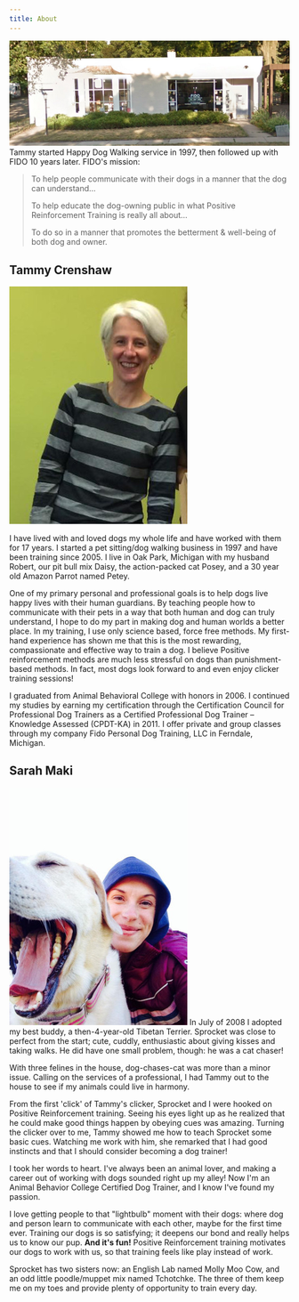 ```yaml
---
title: About
---
```


![FIDO is at 703 Livernois in Ferndale, MI](/images/fido_building.png)
Tammy started Happy Dog Walking service in 1997, then followed up with FIDO 10 years later. 
FIDO's mission:

  > To help people communicate with their dogs in a manner that the dog can understand&hellip;
  >
  > To help educate the dog-owning public in what Positive Reinforcement Training is really all about&hellip;
  >
  > To do so in a manner that promotes the betterment &amp; well-being of both dog and owner.

## Tammy Crenshaw
<img class="right" src="/images/tammy.jpg" alt="" />

I have lived with and loved dogs my whole life and have worked with them for 17 years. I started a pet sitting/dog walking business in 1997 and have been training since 2005. I live in Oak Park, Michigan with my husband Robert, our pit bull mix Daisy, the action-packed cat Posey, and a 30 year old Amazon Parrot named Petey.

One of my primary personal and professional goals is to help dogs live happy lives with their human guardians. By teaching people how to communicate with their pets in a way that both human and dog can truly understand, I hope to do my part in making dog and human worlds a better place.
In my training, I use only science based, force free methods. My first-hand experience has shown me that this is the most rewarding, compassionate and effective way to train a dog. I believe Positive reinforcement methods are much less stressful on dogs than punishment-based methods. In fact, most dogs look forward to and even enjoy clicker training sessions!

I graduated from Animal Behavioral College with honors in 2006. I continued my studies by earning my certification through the Certification Council for Professional Dog Trainers as a Certified Professional Dog Trainer – Knowledge Assessed (CPDT-KA) in 2011. I offer private and group classes through my company Fido Personal Dog Training, LLC in Ferndale, Michigan.



## Sarah Maki
<img class="right" src="/images/sarah.jpg" alt="" />
In July of 2008 I adopted my best buddy, a then-4-year-old Tibetan Terrier. Sprocket was close to perfect 
from the start; cute, cuddly, enthusiastic about giving kisses and taking walks. He did have one small 
problem, though: he was a cat chaser!

With three felines in the house, dog-chases-cat was more than a minor issue. Calling on the services of 
a professional, I had Tammy out to the house to see if my animals could live in harmony.

From the first 'click' of Tammy's clicker, Sprocket and I were hooked on Positive Reinforcement training. 
Seeing his eyes light up as he realized that he could make good things happen by obeying cues was amazing. 
Turning the clicker over to me, Tammy showed me how to teach Sprocket some basic cues. Watching me work 
with him, she remarked that I had good instincts and that I should consider becoming a dog trainer!

I took her words to heart. I've always been an animal lover, and making a career out of working with dogs 
sounded right up my alley! Now I'm an Animal Behavior College Certified Dog Trainer, and I know I've found 
my passion.

I love getting people to that "lightbulb" moment with their dogs: where dog and person learn to communicate 
with each other, maybe for the first time ever. Training our dogs is so satisfying; it deepens our bond and 
really helps us to know our pup. __And it's fun!__ Positive Reinforcement training motivates our dogs to work 
with us, so that training feels like play instead of work.

Sprocket has two sisters now: an English Lab named Molly Moo Cow, and an odd little poodle/muppet mix 
named Tchotchke. The three of them keep me on my toes and provide plenty of opportunity to train every day.
